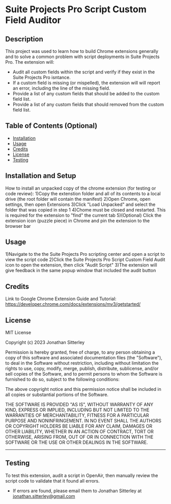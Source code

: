 # Suite Projects Pro Script Custom Field Auditor

## Description

This project was used to learn how to build Chrome extensions generally and to solve a common problem with script deployments in Suite Projects Pro.  The extension will:

- Audit all custom fields within the script and verify if they exist in the Suite Projects Pro isntance.
- If a custom field is missing (or mispelled), the extension will will report an error, including the line of the missing field.
- Provide a list of any custom fields that should be added to the custom field list.
- Provide a list of any custom fields that should removed from the custom field list.

## Table of Contents (Optional)

- [Installation](#installation)
- [Usage](#usage)
- [Credits](#credits)
- [License](#license)
- [Testing](#testing)

## Installation and Setup

How to install an unpacked copy of the chrome extension (for testing or code review):
1)Copy the extenstion folder and all of its contents to a local drive (the root folder will contain the manifest)
2)Open Chrome, open settings, then open Extensions
3)Click "Load Unpacked" and select the folder that was copied in step 1
4)Chome must be closed and restarted.  This is required for the extension to "find" the current tab
5)(Optional) Click the extension icon (puzzle piece) in Chrome and pin the extension to the browser bar

## Usage

1)Navigate to the the Suite Projects Pro scripting center and open a script to view the script code
2)Click the Suite Projects Pro Script Custom Field Audit icon to open the extension, then click "Audit Script"
3)The extension will give feedback in the same popup window that included the audit button

## Credits

Link to Google Chrome Extension Guide and Tutorial: https://developer.chrome.com/docs/extensions/mv3/getstarted/

## License

MIT License

Copyright (c) 2023 Jonathan Sitterley

Permission is hereby granted, free of charge, to any person obtaining a copy
of this software and associated documentation files (the "Software"), to deal
in the Software without restriction, including without limitation the rights
to use, copy, modify, merge, publish, distribute, sublicense, and/or sell
copies of the Software, and to permit persons to whom the Software is
furnished to do so, subject to the following conditions:

The above copyright notice and this permission notice shall be included in all
copies or substantial portions of the Software.

THE SOFTWARE IS PROVIDED "AS IS", WITHOUT WARRANTY OF ANY KIND, EXPRESS OR
IMPLIED, INCLUDING BUT NOT LIMITED TO THE WARRANTIES OF MERCHANTABILITY,
FITNESS FOR A PARTICULAR PURPOSE AND NONINFRINGEMENT. IN NO EVENT SHALL THE
AUTHORS OR COPYRIGHT HOLDERS BE LIABLE FOR ANY CLAIM, DAMAGES OR OTHER
LIABILITY, WHETHER IN AN ACTION OF CONTRACT, TORT OR OTHERWISE, ARISING FROM,
OUT OF OR IN CONNECTION WITH THE SOFTWARE OR THE USE OR OTHER DEALINGS IN THE
SOFTWARE.

---

## Testing

To test this extension, audit a script in OpenAir, then manually review the script code to validate that it found all errors.
- If errors are found, please email them to Jonathan Sitterley at jonathan.sitterley@gmail.com
